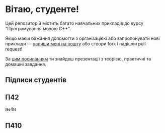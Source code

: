 <h1>Вітаю, студенте!</h1>

<p>
  Цей репозиторій містить багато навчальних прикладів до курсу "Програмування мовою C++".
</p>

<p>
  Якщо маєш бажання допомогти з організацією або запропонувати нові приклади — <a href="mailto:bekker.volodymyr.yu@gmail.com">напиши мені на пошту</a> або створи fork і надішли pull request!
</p>

<p>
  За <a href="https://drive.google.com/drive/folders/1BtMh5VwjE0N6-yLrvimsqjiCpj5X-e3P?usp=drive_link" target="_blank">цим посиланням</a> ти знайдеш презентації з теорією, практичні та домашні завдання.
</p>

<section>
<h1> Підписи студентів </h1>
<!--Ваші підписи тут!-->
<section>
  <h2>П42</h2>
  <div>
    <p>𝖑𝖊𝖘4𝖑𝖊</p>
  </div>
</section>

<section>
  <h2>П410</h2>
  
</section>

</section>
